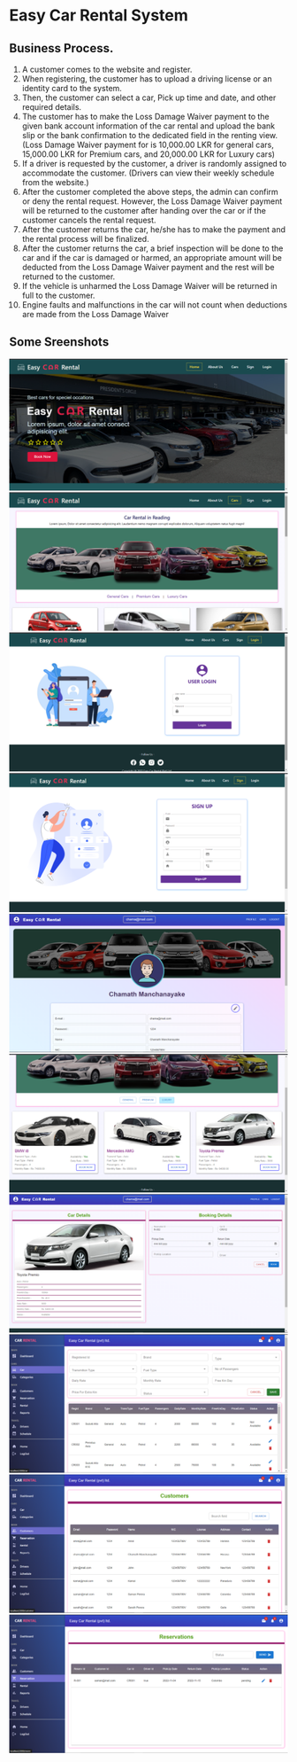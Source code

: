 # **Easy Car Rental System**

## **Business Process.**
1. A customer comes to the website and register.
2. When registering, the customer has to upload a driving license or an identity card to the system.
3. Then, the customer can select a car, Pick up time and date, and other required details.
4. The customer has to make the Loss Damage Waiver payment to the given bank account information of the car rental and upload the bank slip or the bank confirmation to the dedicated field in the renting view. (Loss Damage Waiver payment for is 10,000.00 LKR for general cars, 15,000.00 LKR for Premium cars, and 20,000.00 LKR for Luxury cars)
5. If a driver is requested by the customer, a driver is randomly assigned to accommodate the customer. (Drivers can view their weekly schedule from the website.)
6. After the customer completed the above steps, the admin can confirm or deny the rental request. However, the Loss Damage Waiver payment will be returned to the customer after handing over the car or if the customer cancels the rental request.
7. After the customer returns the car, he/she has to make the payment and the rental process will be finalized.
8. After the customer returns the car, a brief inspection will be done to the car and if the car is damaged or harmed, an appropriate amount will be deducted from the Loss Damage Waiver payment and the rest will be returned to the customer.
9. If the vehicle is unharmed the Loss Damage Waiver will be returned in full to the customer.
10. Engine faults and malfunctions in the car will not count when deductions are made from the Loss Damage Waiver

## **Some Sreenshots**
![This is an image](assets/Screenshot01.png)
![This is an image](assets/Screenshot2.png)
![This is an image](assets/Screenshot3.png)
![This is an image](assets/Screenshot4.png)
![This is an image](assets/Screenshot5.png)
![This is an image](assets/Screenshot6.png)
![This is an image](assets/Screenshot7.png)
![This is an image](assets/Screenshot8.png)
![This is an image](assets/Screenshot9.png)
![This is an image](assets/Screenshot10.png)
